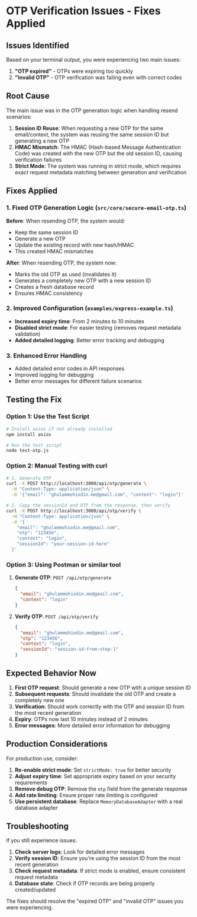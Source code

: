 # OTP Verification Issues - Fixes Applied

## Issues Identified

Based on your terminal output, you were experiencing two main issues:

1. **"OTP expired"** - OTPs were expiring too quickly
2. **"Invalid OTP"** - OTP verification was failing even with correct codes

## Root Cause

The main issue was in the OTP generation logic when handling resend scenarios:

1. **Session ID Reuse**: When requesting a new OTP for the same email/context, the system was reusing the same session ID but generating a new OTP
2. **HMAC Mismatch**: The HMAC (Hash-based Message Authentication Code) was created with the new OTP but the old session ID, causing verification failures
3. **Strict Mode**: The system was running in strict mode, which requires exact request metadata matching between generation and verification

## Fixes Applied

### 1. Fixed OTP Generation Logic (`src/core/secure-email-otp.ts`)

**Before**: When resending OTP, the system would:

- Keep the same session ID
- Generate a new OTP
- Update the existing record with new hash/HMAC
- This created HMAC mismatches

**After**: When resending OTP, the system now:

- Marks the old OTP as used (invalidates it)
- Generates a completely new OTP with a new session ID
- Creates a fresh database record
- Ensures HMAC consistency

### 2. Improved Configuration (`examples/express-example.ts`)

- **Increased expiry time**: From 2 minutes to 10 minutes
- **Disabled strict mode**: For easier testing (removes request metadata validation)
- **Added detailed logging**: Better error tracking and debugging

### 3. Enhanced Error Handling

- Added detailed error codes in API responses
- Improved logging for debugging
- Better error messages for different failure scenarios

## Testing the Fix

### Option 1: Use the Test Script

```bash
# Install axios if not already installed
npm install axios

# Run the test script
node test-otp.js
```

### Option 2: Manual Testing with curl

```bash
# 1. Generate OTP
curl -X POST http://localhost:3000/api/otp/generate \
  -H "Content-Type: application/json" \
  -d '{"email": "ghulammohiodin.me@gmail.com", "context": "login"}'

# 2. Copy the sessionId and OTP from the response, then verify
curl -X POST http://localhost:3000/api/otp/verify \
  -H "Content-Type: application/json" \
  -d '{
    "email": "ghulammohiodin.me@gmail.com",
    "otp": "123456",
    "context": "login",
    "sessionId": "your-session-id-here"
  }'
```

### Option 3: Using Postman or similar tool

1. **Generate OTP**: `POST /api/otp/generate`

   ```json
   {
     "email": "ghulammohiodin.me@gmail.com",
     "context": "login"
   }
   ```

2. **Verify OTP**: `POST /api/otp/verify`
   ```json
   {
     "email": "ghulammohiodin.me@gmail.com",
     "otp": "123456",
     "context": "login",
     "sessionId": "session-id-from-step-1"
   }
   ```

## Expected Behavior Now

1. **First OTP request**: Should generate a new OTP with a unique session ID
2. **Subsequent requests**: Should invalidate the old OTP and create a completely new one
3. **Verification**: Should work correctly with the OTP and session ID from the most recent generation
4. **Expiry**: OTPs now last 10 minutes instead of 2 minutes
5. **Error messages**: More detailed error information for debugging

## Production Considerations

For production use, consider:

1. **Re-enable strict mode**: Set `strictMode: true` for better security
2. **Adjust expiry time**: Set appropriate expiry based on your security requirements
3. **Remove debug OTP**: Remove the `otp` field from the generate response
4. **Add rate limiting**: Ensure proper rate limiting is configured
5. **Use persistent database**: Replace `MemoryDatabaseAdapter` with a real database adapter

## Troubleshooting

If you still experience issues:

1. **Check server logs**: Look for detailed error messages
2. **Verify session ID**: Ensure you're using the session ID from the most recent generation
3. **Check request metadata**: If strict mode is enabled, ensure consistent request metadata
4. **Database state**: Check if OTP records are being properly created/updated

The fixes should resolve the "expired OTP" and "invalid OTP" issues you were experiencing.

